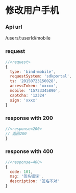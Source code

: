 # 修改用户手机

### Api url

/users/:userId/mobile

### request

```js
//<request>
{
  type: 'bind-mobile',
  requestSystem: 'sdkportal',
  ts: '20150723150028',
  accessToken: 'xxxxx',
  mobile: '15723345890',
  captcha: '12324'
  sign: 'xxxx'
}

```

### response with 200

```js
//<response=200>
// 返回200
}

```

### response with 400

```js
//<response=400>
{
  code: 101,
  msg: '签名错误',
  description: '签名不对'
}

```
